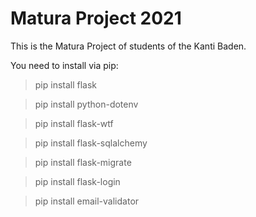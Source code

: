 # Matura Project 2021

This is the Matura Project of students of the Kanti Baden.


You need to install via pip:
> pip install flask

> pip install python-dotenv

> pip install flask-wtf

> pip install flask-sqlalchemy

> pip install flask-migrate

> pip install flask-login

> pip install email-validator